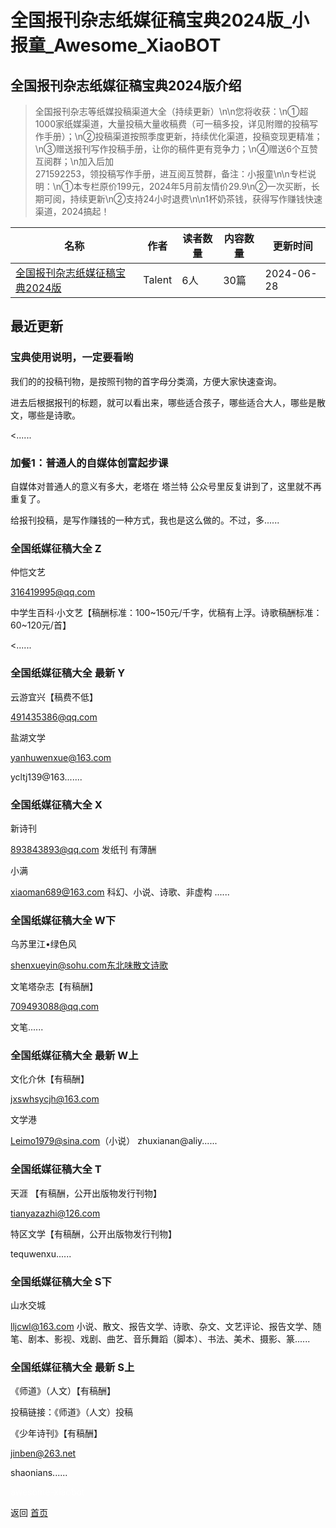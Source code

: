 # 全国报刊杂志纸媒征稿宝典2024版_小报童_Awesome_XiaoBOT

## 全国报刊杂志纸媒征稿宝典2024版介绍
> 全国报刊杂志等纸媒投稿渠道大全（持续更新）\n\n您将收获：\n①超1000家纸媒渠道，大量投稿大量收稿费（可一稿多投，详见附赠的投稿写作手册）；\n②投稿渠道按照季度更新，持续优化渠道，投稿变现更精准；\n③赠送报刊写作投稿手册，让你的稿件更有竞争力；\n④赠送6个互赞互阅群；\n加入后加  
271592253，领投稿写作手册，进互阅互赞群，备注：小报童\n\n专栏说明：\n①本专栏原价199元，2024年5月前友情价29.9\n②一次买断，长期可阅，持续更新\n②支持24小时退费\n\n1杯奶茶钱，获得写作赚钱快速渠道，2024搞起！  
  


|名称|作者|读者数量|内容数量|更新时间|
|---|---|---|---|---|
|[全国报刊杂志纸媒征稿宝典2024版](https://xiaobot.net/p/zmzg666?refer=9c3f1c95-a052-465a-9902-f6d75080262a)|Talent|6人|30篇|2024-06-28|

## 最近更新
### 宝典使用说明，一定要看哟

我们的的投稿刊物，是按照刊物的首字母分类滴，方便大家快速查询。

进去后根据报刊的标题，就可以看出来，哪些适合孩子，哪些适合大人，哪些是散文，哪些是诗歌。

<......

### 加餐1：普通人的自媒体创富起步课

自媒体对普通人的意义有多大，老塔在  塔兰特 公众号里反复讲到了，这里就不再重复了。

给报刊投稿，是写作赚钱的一种方式，我也是这么做的。不过，多......

### 全国纸媒征稿大全 Z

仲恺文艺

316419995@qq.com

中学生百科·小文艺【稿酬标准：100~150元/千字，优稿有上浮。诗歌稿酬标准：60~120元/首】

<......

### 全国纸媒征稿大全 最新 Y

云游宜兴【稿费不低】

491435386@qq.com

盐湖文学

yanhuwenxue@163.com

ycltj139@163.......

### 全国纸媒征稿大全 X

新诗刊

893843893@qq.com 发纸刊 有薄酬

小满

xiaoman689@163.com 科幻、小说、诗歌、非虚构 ......

### 全国纸媒征稿大全 W下

乌苏里江•绿色风

shenxueyin@sohu.com东北味散文诗歌

文笔塔杂志【有稿酬】

709493088@qq.com

文笔......

### 全国纸媒征稿大全 最新 W上

文化介休【有稿酬】

jxswhsycjh@163.com

文学港

Leimo1979@sina.com（小说） zhuxianan@aliy......

### 全国纸媒征稿大全 T

天涯 【有稿酬，公开出版物发行刊物】

tianyazazhi@126.com

特区文学【有稿酬，公开出版物发行刊物】

tequwenxu......

### 全国纸媒征稿大全 S下

山水交城

lljcwl@163.com
小说、散文、报告文学、诗歌、杂文、文艺评论、报告文学、随笔、剧本、影视、戏剧、曲艺、音乐舞蹈（脚本）、书法、美术、摄影、篆......

### 全国纸媒征稿大全 最新 S上

《师道》（人文）【有稿酬】

投稿链接：《师道》（人文）投稿

《少年诗刊》【有稿酬】

jinben@263.net

shaonians......


<a href="https://github.com/Reno9527/awesome-xiaobot" style="color: white; text-decoration: none;">awesome-xiaobot</a>

返回 [首页](../README.md)
